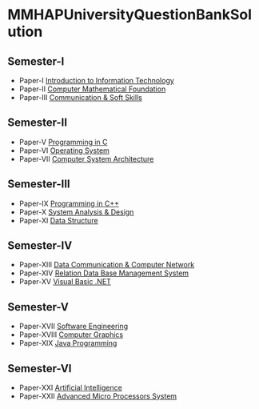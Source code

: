 # MMHAPUniversityQuestionBankSolution

## Semester-I
- Paper-I   [Introduction to Information Technology]() 
- Paper-II  [Computer Mathematical Foundation]()
- Paper-III [Communication & Soft Skills]()

## Semester-II
- Paper-V   [Programming in C]()
- Paper-VI  [Operating System]()
- Paper-VII [Computer System Architecture]()

## Semester-III
- Paper-IX [Programming in C++]()
- Paper-X  [System Analysis & Design]()
- Paper-XI [Data Structure]()

## Semester-IV
- Paper-XIII [Data Communication & Computer Network]()
- Paper-XIV [Relation Data Base Management System]()
- Paper-XV [Visual Basic .NET]()

## Semester-V
- Paper-XVII [Software Engineering]()
- Paper-XVIII [Computer Graphics]()
- Paper-XIX [Java Programming]()

## Semester-VI
- Paper-XXI  [Artificial Intelligence]()
- Paper-XXII [Advanced Micro Processors System]()
